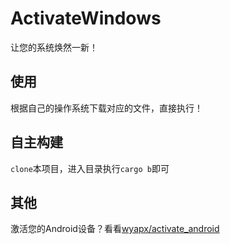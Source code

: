 # ActivateWindows
让您的系统焕然一新！

## 使用
根据自己的操作系统下载对应的文件，直接执行！

## 自主构建
`clone`本项目，进入目录执行`cargo b`即可

## 其他
激活您的Android设备？看看[wyapx/activate_android](https://github.com/wyapx/activate_android)
